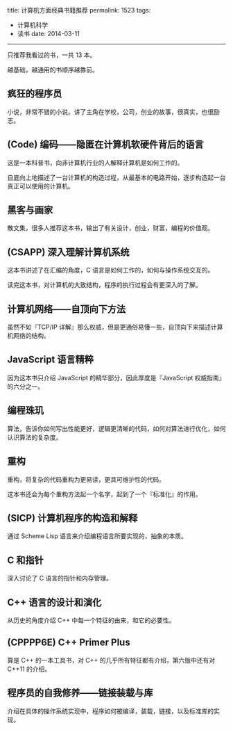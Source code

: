 title: 计算机方面经典书籍推荐
permalink: 1523
tags:
  - 计算机科学
  - 读书
date: 2014-03-11
---

只推荐我看过的书，一共 13 本。

越基础，越通用的书顺序越靠前。

## 疯狂的程序员

小说，非常不错的小说。讲了主角在学校，公司，创业的故事，很真实，也很励志。

## (Code) 编码——隐匿在计算机软硬件背后的语言

这是一本科普书，向非计算机行业的人解释计算机是如何工作的。

自底向上地描述了一台计算机的构造过程，从最基本的电路开始，逐步构造起一台真正可以使用的计算机。

## 黑客与画家

散文集，很多人推荐这本书，输出了有关设计，创业，财富，编程的价值观。

## (CSAPP) 深入理解计算机系统

这本书讲述了在汇编的角度，C 语言是如何工作的，如何与操作系统交互的。

读完这本书，对计算机的大致结构，程序的执行过程会有更深入的了解。

## 计算机网络——自顶向下方法

虽然不如『TCP/IP 详解』那么权威，但是更通俗易懂一些，自顶向下来描述计算机网络的结构。

## JavaScript 语言精粹

因为这本书只介绍 JavaScript 的精华部分，因此厚度是『JavaScript 权威指南』的六分之一。

## 编程珠玑

算法，告诉你如何写出性能更好，逻辑更清晰的代码，如何对算法进行优化，如何认识算法的复杂度。

## 重构

重构，将复杂的代码重构为更易读，更具可维护性的代码。

这本书还会为每个重构方法起一个名字，起到了一个『标准化』的作用。

## (SICP) 计算机程序的构造和解释

通过 Scheme Lisp 语言来介绍编程语言所要实现的，抽象的本质。

## C 和指针

深入讨论了 C 语言的指针和内存管理。

## C++ 语言的设计和演化

从历史的角度介绍 C++ 中每一个特征的由来，和它的必要性。

## (CPPPP6E) C++ Primer Plus

算是 C++ 的一本工具书，对 C++ 的几乎所有特征都有介绍，第六版中还有对 C++11 的介绍。

## 程序员的自我修养——链接装载与库

介绍在具体的操作系统实现中，程序如何被编译，装载，链接，以及标准库的实现。
